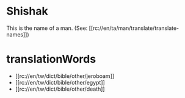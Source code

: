# Shishak

This is the name of a man. (See: [[rc://en/ta/man/translate/translate-names]])

# translationWords

* [[rc://en/tw/dict/bible/other/jeroboam]]
* [[rc://en/tw/dict/bible/other/egypt]]
* [[rc://en/tw/dict/bible/other/death]]